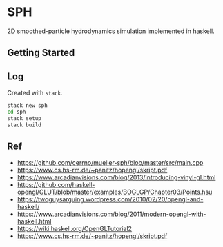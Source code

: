 # SPH
2D smoothed-particle hydrodynamics simulation implemented in haskell.

## Getting Started

## Log
Created with `stack`.  
```bash
stack new sph
cd sph
stack setup
stack build
```

## Ref
- https://github.com/cerrno/mueller-sph/blob/master/src/main.cpp
- https://www.cs.hs-rm.de/~panitz/hopengl/skript.pdf
- https://www.arcadianvisions.com/blog/2013/introducing-vinyl-gl.html
- https://github.com/haskell-opengl/GLUT/blob/master/examples/BOGLGP/Chapter03/Points.hsu
- https://twoguysarguing.wordpress.com/2010/02/20/opengl-and-haskell/
- https://www.arcadianvisions.com/blog/2011/modern-opengl-with-haskell.html
- https://wiki.haskell.org/OpenGLTutorial2
- https://www.cs.hs-rm.de/~panitz/hopengl/skript.pdf
